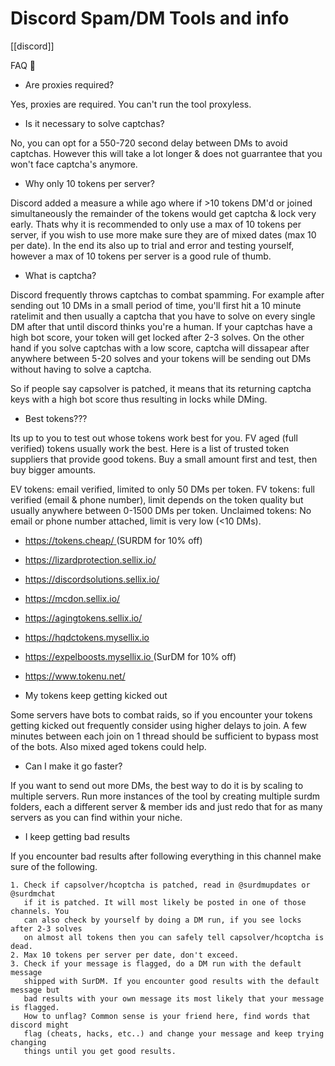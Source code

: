 # Discord Spam/DM Tools and info

[[discord]]

FAQ 💬

- Are proxies required?

Yes, proxies are required. You can't run the tool proxyless.

- Is it necessary to solve captchas?

No, you can opt for a 550-720 second delay between DMs to avoid captchas.
However this will take a lot longer & does not guarrantee that you won't face
captcha's anymore.

- Why only 10 tokens per server?

Discord added a measure a while ago where if >10 tokens DM'd or joined
simultaneously the remainder of the tokens would get captcha & lock very early.
Thats why it is recommended to only use a max of 10 tokens per server, if you
wish to use more make sure they are of mixed dates (max 10 per date). In the
end its also up to trial and error and testing yourself, however a max of 10
tokens per server is a good rule of thumb.

- What is captcha?

Discord frequently throws captchas to combat spamming. For example after
sending out 10 DMs in a small period of time, you'll first hit a 10 minute
ratelimit and then usually a captcha that you have to solve on every single DM
after that until discord thinks you're a human. If your captchas have a high
bot score, your token will get locked after 2-3 solves. On the other hand if
you solve captchas with a low score, captcha will dissapear after anywhere
between 5-20 solves and your tokens will be sending out DMs without having to
solve a captcha.

So if people say capsolver is patched, it means that its returning captcha keys
with a high bot score thus resulting in locks while DMing.

- Best tokens???

Its up to you to test out whose tokens work best for you. FV aged (full
verified) tokens usually work the best. Here is a list of trusted token
suppliers that provide good tokens. Buy a small amount first and test, then buy
bigger amounts.

EV tokens: email verified, limited to only 50 DMs per token. FV tokens: full
verified (email & phone number), limit depends on the token quality but usually
anywhere between 0-1500 DMs per token. Unclaimed tokens: No email or phone
number attached, limit is very low (<10 DMs).

- [ https://tokens.cheap/ ](https://tokens.cheap/) (SURDM for 10% off)
- [ https://lizardprotection.sellix.io/ ](https://lizardprotection.sellix.io/)
- [ https://discordsolutions.sellix.io/ ](https://discordsolutions.sellix.io/)
- [ https://mcdon.sellix.io/ ](https://mcdon.sellix.io/)
- [ https://agingtokens.sellix.io/ ](https://agingtokens.sellix.io/)
- [ https://hqdctokens.mysellix.io ](https://hqdctokens.mysellix.io)
- [ https://expelboosts.mysellix.io ](https://expelboosts.mysellix.io) (SurDM for 10% off)
- [ https://www.tokenu.net/ ](https://www.tokenu.net/)

- My tokens keep getting kicked out

Some servers have bots to combat raids, so if you encounter your tokens getting
kicked out frequently consider using higher delays to join. A few minutes
between each join on 1 thread should be sufficient to bypass most of the bots.
Also mixed aged tokens could help.

- Can I make it go faster?

If you want to send out more DMs, the best way to do it is by scaling to
multiple servers. Run more instances of the tool by creating multiple surdm
folders, each a different server & member ids and just redo that for as many
servers as you can find within your niche.

- I keep getting bad results

If you encounter bad results after following everything in this channel make
sure of the following.

    1. Check if capsolver/hcoptcha is patched, read in @surdmupdates or @surdmchat
       if it is patched. It will most likely be posted in one of those channels. You
       can also check by yourself by doing a DM run, if you see locks after 2-3 solves
       on almost all tokens then you can safely tell capsolver/hcoptcha is dead.
    2. Max 10 tokens per server per date, don't exceed.
    3. Check if your message is flagged, do a DM run with the default message
       shipped with SurDM. If you encounter good results with the default message but
       bad results with your own message its most likely that your message is flagged.
       How to unflag? Common sense is your friend here, find words that discord might
       flag (cheats, hacks, etc..) and change your message and keep trying changing
       things until you get good results.
